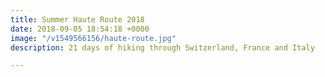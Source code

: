 ```yaml
---
title: Summer Haute Route 2018
date: 2018-09-05 18:54:18 +0000
image: "/v1549566156/haute-route.jpg"
description: 21 days of hiking through Switzerland, France and Italy

---
```


